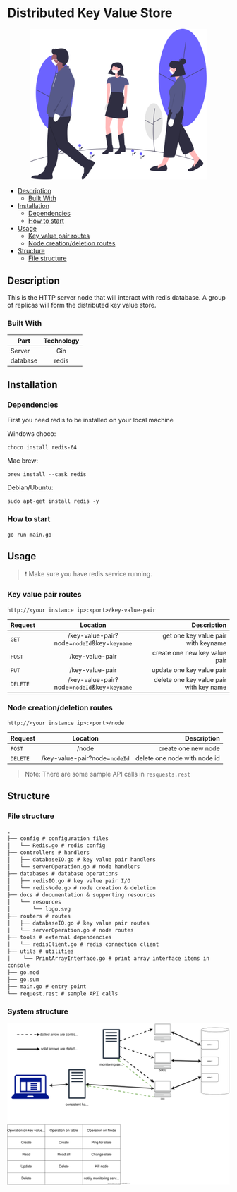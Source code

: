 # Distributed Key Value Store

<!-- logo -->
<p align="center">
    <img
        alt="logo"
        src="./docs/resources/logo.svg"
        width="400"
    />
</p>

<!-- table of contents -->

-   [Description](#Description)
    -   [Built With](#Built-With)
-   [Installation](#Installation)
    -   [Dependencies](#Dependencies)
    -   [How to start](#How-to-start)
-   [Usage](#usage)
    -   [Key value pair routes](#Key-value-pair-routes)
    -   [Node creation/deletion routes](#Node-creation/deletion-routes)
-   [Structure](#Structure)
    -   [File structure](#File-structure)

## Description

This is the HTTP server node that will interact with redis database. A group of replicas will form the distributed key value store.

### Built With

| Part     | Technology |
| -------- | :--------: |
| Server   |    Gin     |
| database |   redis    |

## Installation

### Dependencies

First you need redis to be installed on your local machine

Windows choco:

```shell
choco install redis-64
```

Mac brew:

```shell
brew install --cask redis
```

Debian/Ubuntu:

```shell
sudo apt-get install redis -y
```

### How to start

```shell
go run main.go
```

## Usage

> :exclamation: Make sure you have redis service running.

### Key value pair routes

```
http://<your instance ip>:<port>/key-value-pair
```

| Request  |                  Location                   |                             Description |
| -------- | :-----------------------------------------: | --------------------------------------: |
| `GET`    | /key-value-pair?node=`nodeId`&key=`keyname` |     get one key value pair with keyname |
| `POST`   |               /key-value-pair               |           create one new key value pair |
| `PUT`    |               /key-value-pair               |               update one key value pair |
| `DELETE` | /key-value-pair?node=`nodeId`&key=`keyname` | delete one key value pair with key name |

### Node creation/deletion routes

```
http://<your instance ip>:<port>/node
```

| Request  |           Location            |                  Description |
| -------- | :---------------------------: | ---------------------------: |
| `POST`   |             /node             |          create one new node |
| `DELETE` | /key-value-pair?node=`nodeId` | delete one node with node id |

> Note: There are some sample API calls in `resquests.rest`

## Structure

### File structure

```shell
.
├── config # configuration files
│   └── Redis.go # redis config
├── controllers # handlers
│   ├── databaseIO.go # key value pair handlers
│   └── serverOperation.go # node handlers
├── databases # database operations
│   ├── redisIO.go # key value pair I/O
│   └── redisNode.go # node creation & deletion
├── docs # documentation & supporting resources
│   └── resources
│       └── logo.svg
├── routers # routes
│   ├── databaseIO.go # key value pair routes
│   └── serverOperation.go # node routes
├── tools # external dependencies
│   └── redisClient.go # redis connection client
├── utils # utilities
│    └── PrintArrayInterface.go # print array interface items in console
├── go.mod
├── go.sum
├── main.go # entry point
└── request.rest # sample API calls
```

### System structure

![System structure](docs/resources/structure_diagram.svg)
